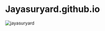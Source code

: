 # Jayasuryard.github.io
<p align="left"> <img src="https://komarev.com/ghpvc/?username=Jayasuryard&label=Repository%20views&color=0e75b6&style=flat" alt="jayasuryard" /> </p>
 
